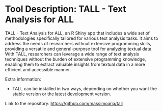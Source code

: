 # Tool Description: TALL - Text Analysis for ALL
TALL - Text Analysis for ALL, an R Shiny app that includes a wide set of methodologies specifically tailored for various text analysis tasks. It aims to address the needs of researchers without extensive programming skills, providing a versatile and general-purpose tool for analyzing textual data. With TALL, researchers can leverage a wide range of text analysis techniques without the burden of extensive programming knowledge, enabling them to extract valuable insights from textual data in a more efficient and accessible manner.

Extra information:
- TALL can be installed in two ways, depending on whether you want the stable version or the latest development version.

Link to the repository: https://github.com/massimoaria/tall 